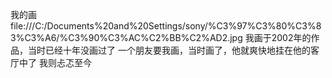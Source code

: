 我的画
file:///C:/Documents%20and%20Settings/sony/%C3%97%C3%80%C3%83%C3%A6/%C3%90%C3%AC%C2%BB%C2%AD2.jpg
我画于2002年的作品，当时已经十年没画过了
一个朋友要我画，当时画了，他就爽快地挂在他的客厅中了
我则忐忑至今
 
 
